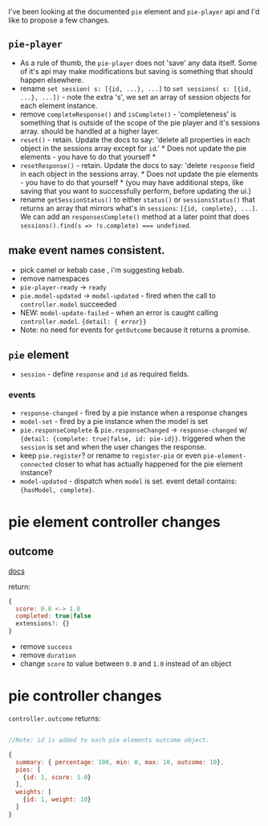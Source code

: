 I've been looking at the documented `pie` element and `pie-player` api and I'd like to propose a few changes. 

## `pie-player`

* As a rule of thumb, the `pie-player` does not 'save' any data itself. Some of it's api may make modifications but saving is something that should happen elsewhere. 
* rename `set session( s: [{id, ...}, ...]` to `set sessions( s: [{id, ...}, ...])` - note the extra 's', we set an array of session objects for each element instance.
* remove `completeResponse()` and `isComplete()` - 'completeness' is something that is outside of the scope of the pie player and it's sessions array. should be handled at a higher layer.
* `reset()` - retain. Update the docs to say: 'delete all properties in each object in the sessions array except for `id`.' * Does not update the pie elements - you have to do that yourself *
* `resetResponse()` - retain. Update the docs to say: 'delete `response` field in each object in the sessions array. * Does not update the pie elements - you have to do that yourself * (you may have additional steps, like saving that you want to successfully perform, before updating the ui.)
* rename `getSessionStatus()` to either `status()` or `sessionsStatus()` that returns an array that mirrors what's in `sessions`: `[{id, complete}, ...]`. We can add an `responsesComplete()` method at a later point that does `sessions().find(s => !s.complete) === undefined`.
 
## make event names consistent. 
* pick camel or kebab case , i'm suggesting kebab.
* remove namespaces
* `pie-player-ready` -> `ready`
* `pie.model-updated` -> `model-updated` - fired when the call to `controller.model` succeeded
* NEW: `model-update-failed` - when an error is caught calling `controller.model`. `{detail: { error}}`
* Note: no need for events for `getOutcome` because it returns a promise.

## `pie` element
* `session` - define `response` and `id`  as required fields.

### events

* `response-changed` - fired by a pie instance when a response changes 
* `model-set` - fired by a pie instance when the model is set 
* `pie.responseComplete` & `pie.responseChanged` -> `response-changed` w/ `{detail: {complete: true|false, id: pie-id}}`. triggered when the `session` is set and when the user changes the response.
* keep `pie.register`? or rename to `register-pie` or even `pie-element-connected` closer to what has actually happened for the pie element instance?
* `model-updated` - dispatch when `model` is set. event detail contains: `{hasModel, complete}`.



# pie element controller changes

## outcome
[docs](https://github.com/PieLabs/pie-docs/blob/master/developing/controller.md#function-outcomeconfig-session-env)


return: 

```javascript
{
  score: 0.0 <-> 1.0
  completed: true|false
  extensions?: {}
}

```

* remove `success`
* remove `duration`
* change `score` to value between `0.0` and `1.0` instead of an object


# pie controller changes

`controller.outcome` returns: 

```javascript

//Note: id is added to each pie elements outcome object.

{
  summary: { percentage: 100, min: 0, max: 10, outcome: 10},
  pies: [
    {id: 1, score: 1.0}
  ],
  weights: [
    {id: 1, weight: 10}
  ]
}
```